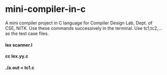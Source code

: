 # mini-compiler-in-c
A mini compiler project in C language for Compiler Design Lab, Dept. of CSE, NITK. Use these commands successively in the terminal. Use tc1,tc2,... as the test case files.
#### lex scanner.l
#### cc lex.yy.c
#### ./a.out < tc1.c
